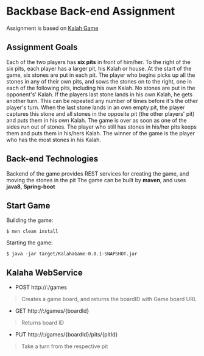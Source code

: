 # Backbase Back-end Assignment

Assignment is based on [Kalah Game](https://en.wikipedia.org/wiki/Kalah)

Assignment Goals
---
Each of the two players has **​six pits** ​in front of him/her. To the right of the six pits, each player has a larger pit, his
Kalah or house.
At the start of the game, six stones are put in each pit.
The player who begins picks up all the stones in any of their own pits, and sows the stones on to the right, one in
each of the following pits, including his own Kalah. No stones are put in the opponent's' Kalah. If the players last
stone lands in his own Kalah, he gets another turn. This can be repeated any number of times before it's the other
player's turn.
When the last stone lands in an own empty pit, the player captures this stone and all stones in the opposite pit (the
other players' pit) and puts them in his own Kalah.
The game is over as soon as one of the sides run out of stones. The player who still has stones in his/her pits keeps
them and puts them in his/hers Kalah. The winner of the game is the player who has the most stones in his Kalah.

Back-end Technologies
---

Backend of the game provides REST services for creating the game, and moving the stones in the pit
The game can be built by **maven**, and uses **java8**, **Spring-boot**

Start Game
---

Building the game:

```
$ mvn clean install
```

Starting the game:

```
$ java -jar target/KalahaGame-0.0.1-SNAPSHOT.jar

```

Kalaha WebService
---

- POST http://<host>:<port>/games
> Creates a game board, and returns the boardID with Game board URL

- GET http://<host>:<port>/games/{boardId}
> Returns board ID 

- PUT http://<host>:<port>/games/{boardId}/pits/{pitId}
> Take a turn from the respective pit






